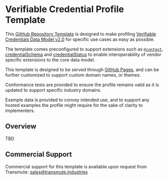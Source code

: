 # Verifiable Credential Profile Template

This [GitHub Repository Template](https://docs.github.com/en/repositories/creating-and-managing-repositories/creating-a-repository-from-a-template) is designed to make profiling [Verifiable Credentials Data Model v2.0](https://www.w3.org/TR/vc-data-model-2.0/) for specific use cases as easy as possible.

The template comes preconfigured to support extensions such as [`@context`](https://www.w3.org/TR/vc-data-model-2.0/#contexts),  [credentialSchema](https://www.w3.org/TR/vc-data-model-2.0/#data-schemas) and [credentialStatus](https://www.w3.org/TR/vc-data-model-2.0/#status) to enable interoperability of vendor specific extensions to the core data model.

This template is designed to be served through [GitHub Pages](https://pages.github.com/), and can be further customized to support custom domain names, or themes.

Conformance tests are provided to ensure the profile remains valid as it is updated to support specific industry domains.

Example data is provided to convey intended use, and to support any hosted examples the profile might require for the sake of clarity to implementers.

## Overview

TBD

## Commercial Support

Commercial support for this template is available upon request from
Transmute: sales@transmute.industries